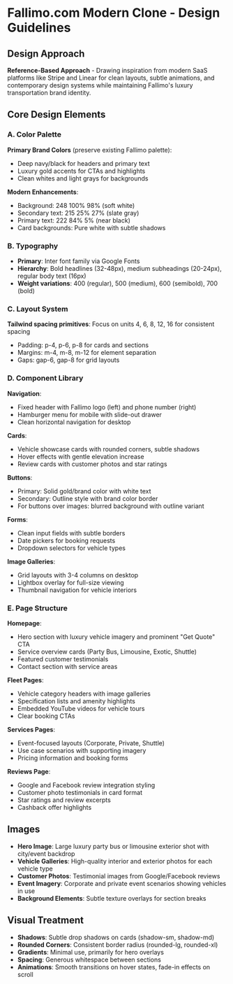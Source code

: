# Fallimo.com Modern Clone - Design Guidelines

## Design Approach
**Reference-Based Approach** - Drawing inspiration from modern SaaS platforms like Stripe and Linear for clean layouts, subtle animations, and contemporary design systems while maintaining Fallimo's luxury transportation brand identity.

## Core Design Elements

### A. Color Palette
**Primary Brand Colors** (preserve existing Fallimo palette):
- Deep navy/black for headers and primary text
- Luxury gold accents for CTAs and highlights
- Clean whites and light grays for backgrounds

**Modern Enhancements**:
- Background: 248 100% 98% (soft white)
- Secondary text: 215 25% 27% (slate gray)
- Primary text: 222 84% 5% (near black)
- Card backgrounds: Pure white with subtle shadows

### B. Typography
- **Primary**: Inter font family via Google Fonts
- **Hierarchy**: Bold headlines (32-48px), medium subheadings (20-24px), regular body text (16px)
- **Weight variations**: 400 (regular), 500 (medium), 600 (semibold), 700 (bold)

### C. Layout System
**Tailwind spacing primitives**: Focus on units 4, 6, 8, 12, 16 for consistent spacing
- Padding: p-4, p-6, p-8 for cards and sections
- Margins: m-4, m-8, m-12 for element separation
- Gaps: gap-6, gap-8 for grid layouts

### D. Component Library

**Navigation**:
- Fixed header with Fallimo logo (left) and phone number (right)
- Hamburger menu for mobile with slide-out drawer
- Clean horizontal navigation for desktop

**Cards**:
- Vehicle showcase cards with rounded corners, subtle shadows
- Hover effects with gentle elevation increase
- Review cards with customer photos and star ratings

**Buttons**:
- Primary: Solid gold/brand color with white text
- Secondary: Outline style with brand color border
- For buttons over images: blurred background with outline variant

**Forms**:
- Clean input fields with subtle borders
- Date pickers for booking requests
- Dropdown selectors for vehicle types

**Image Galleries**:
- Grid layouts with 3-4 columns on desktop
- Lightbox overlay for full-size viewing
- Thumbnail navigation for vehicle interiors

### E. Page Structure

**Homepage**:
- Hero section with luxury vehicle imagery and prominent "Get Quote" CTA
- Service overview cards (Party Bus, Limousine, Exotic, Shuttle)
- Featured customer testimonials
- Contact section with service areas

**Fleet Pages**:
- Vehicle category headers with image galleries
- Specification lists and amenity highlights
- Embedded YouTube videos for vehicle tours
- Clear booking CTAs

**Services Pages**:
- Event-focused layouts (Corporate, Private, Shuttle)
- Use case scenarios with supporting imagery
- Pricing information and booking forms

**Reviews Page**:
- Google and Facebook review integration styling
- Customer photo testimonials in card format
- Star ratings and review excerpts
- Cashback offer highlights

## Images
- **Hero Image**: Large luxury party bus or limousine exterior shot with city/event backdrop
- **Vehicle Galleries**: High-quality interior and exterior photos for each vehicle type
- **Customer Photos**: Testimonial images from Google/Facebook reviews
- **Event Imagery**: Corporate and private event scenarios showing vehicles in use
- **Background Elements**: Subtle texture overlays for section breaks

## Visual Treatment
- **Shadows**: Subtle drop shadows on cards (shadow-sm, shadow-md)
- **Rounded Corners**: Consistent border radius (rounded-lg, rounded-xl)
- **Gradients**: Minimal use, primarily for hero overlays
- **Spacing**: Generous whitespace between sections
- **Animations**: Smooth transitions on hover states, fade-in effects on scroll
